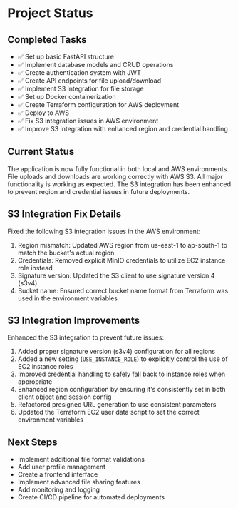 # Project Status

## Completed Tasks
- ✅ Set up basic FastAPI structure
- ✅ Implement database models and CRUD operations
- ✅ Create authentication system with JWT
- ✅ Create API endpoints for file upload/download
- ✅ Implement S3 integration for file storage
- ✅ Set up Docker containerization
- ✅ Create Terraform configuration for AWS deployment
- ✅ Deploy to AWS
- ✅ Fix S3 integration issues in AWS environment
- ✅ Improve S3 integration with enhanced region and credential handling

## Current Status
The application is now fully functional in both local and AWS environments. File uploads and downloads are working correctly with AWS S3. All major functionality is working as expected. The S3 integration has been enhanced to prevent region and credential issues in future deployments.

## S3 Integration Fix Details
Fixed the following S3 integration issues in the AWS environment:
1. Region mismatch: Updated AWS region from us-east-1 to ap-south-1 to match the bucket's actual region
2. Credentials: Removed explicit MinIO credentials to utilize EC2 instance role instead
3. Signature version: Updated the S3 client to use signature version 4 (s3v4)
4. Bucket name: Ensured correct bucket name format from Terraform was used in the environment variables

## S3 Integration Improvements
Enhanced the S3 integration to prevent future issues:
1. Added proper signature version (s3v4) configuration for all regions
2. Added a new setting (`USE_INSTANCE_ROLE`) to explicitly control the use of EC2 instance roles
3. Improved credential handling to safely fall back to instance roles when appropriate
4. Enhanced region configuration by ensuring it's consistently set in both client object and session config
5. Refactored presigned URL generation to use consistent parameters
6. Updated the Terraform EC2 user data script to set the correct environment variables

## Next Steps
- Implement additional file format validations
- Add user profile management
- Create a frontend interface
- Implement advanced file sharing features
- Add monitoring and logging
- Create CI/CD pipeline for automated deployments
